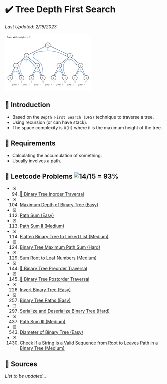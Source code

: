 # :heavy_check_mark: Tree Depth First Search
*Last Updated: 2/16/2023*

![Image of tree depth first search](../images/patterns/tree-depth-first-search/tree-depth-first-search.png)

## :round_pushpin: Introduction
- Based on the `Depth First Search (DFS)` technique to traverse a tree.
- Using recursion (or can have stack).
- The space complexity is `O(H)` where `H` is the maximum height of the tree.

## :round_pushpin: Requirements
- Calculating the accumulation of something.
- Usually involves a path.

## :round_pushpin: Leetcode Problems ![14/15 = 93%](https://progress-bar.dev/93)

- [x] 94. [:green_book: Binary Tree Inorder Traversal](https://leetcode.com/problems/binary-tree-inorder-traversal/description/)
- [x] 104. [Maximum Depth of Binary Tree (Easy)](https://leetcode.com/problems/maximum-depth-of-binary-tree/)
- [x] 112. [Path Sum (Easy)](https://leetcode.com/problems/path-sum/)
- [x] 113. [Path Sum II (Medium)](https://leetcode.com/problems/path-sum-ii/)
- [x] 114. [Flatten Binary Tree to Linked List (Medium)](https://leetcode.com/problems/flatten-binary-tree-to-linked-list/)
- [x] 124. [Binary Tree Maximum Path Sum (Hard)](https://leetcode.com/problems/binary-tree-maximum-path-sum/)
- [x] 129. [Sum Root to Leaf Numbers (Medium)](https://leetcode.com/problems/sum-root-to-leaf-numbers/)
- [x] 144. [:green_book: Binary Tree Preorder Traversal](https://leetcode.com/problems/binary-tree-preorder-traversal/description/)
- [x] 145. [:green_book: Binary Tree Postorder Traversal](https://leetcode.com/problems/binary-tree-postorder-traversal/description/)
- [x] 226. [Invert Binary Tree (Easy)](https://leetcode.com/problems/invert-binary-tree/)
- [x] 257. [Binary Tree Paths (Easy)](https://leetcode.com/problems/binary-tree-paths/)
- [ ] 297. [Serialize and Deserialize Binary Tree (Hard)](https://leetcode.com/problems/serialize-and-deserialize-binary-tree/)
- [x] 437. [Path Sum III (Medium)](https://leetcode.com/problems/path-sum-iii/)
- [x] 543. [Diameter of Binary Tree (Easy)](https://leetcode.com/problems/diameter-of-binary-tree/)
- [x] 1430. [Check If a String Is a Valid Sequence from Root to Leaves Path in a Binary Tree (Medium)](https://leetcode.com/problems/check-if-a-string-is-a-valid-sequence-from-root-to-leaves-path-in-a-binary-tree/)

## :round_pushpin: Sources
*List to be updated...*
